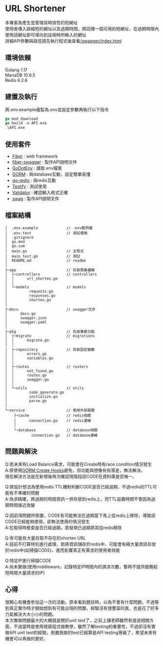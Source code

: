 # URL Shortener
本專案為產生並管理具時效性的短網址  
使用者傳入欲縮短的網址以及過期時間，將回傳一個可用的短網址，在過期時限內使用該網址即可導向到註冊時所輸入的網址  
詳細API參數與路徑請先執行程式後查看[/swagger/index.html](http://localhost/swagger/index.html)

## 環境依賴
Golang 1.17  
MariaDB 10.6.5  
Redis 6.2.6

## 建置及執行
將.env.example複製為.env並設定參數再執行以下指令  
```go
go mod download
go build -o API.exe
.\API.exe
```

## 使用套件
- [Fiber](https://github.com/gofiber/fiber) : web framework
- [fiber-swagger](https://github.com/arsmn/fiber-swagger) : 製作API說明文件
- [GoDotEnv](https://github.com/joho/godotenv) : 讀取.env檔案
- [GORM](https://gorm.io/index.html) : 與database互動，設定簡單易懂
- [go-redis](https://github.com/go-redis/redis) : 與redis互動
- [Testify](https://github.com/stretchr/testify) : 測試使用
- [Validator](https://github.com/go-playground/validator) : 確認輸入格式正確
- [swag](https://github.com/swaggo/swag) : 製作API說明文件

## 檔案結構
```
│  .env.example             // .env範例檔
│  .env.test                // 測試環境
│  .gitignore
│  go.mod
│  go.sum
│  main.go                  // 主程式
│  main_test.go             // 測試
│  README.md                // readme
│
├─app                       // 存放商業邏輯
│  ├─controllers            // controllers
│  │      url_shorten.go   
│  │
│  └─models                 // models
│          requests.go
│          responses.go
│          shorten.go
│
├─docs                      // swagger文件
│      docs.go
│      swagger.json
│      swagger.yaml
│
├─pkg                       // 存放專案功能
│  ├─migrate                // migrations
│  │      migrate.go
│  │
│  ├─repository             // 存放固定變數
│  │      errors.go
│  │      variables.go
│  │
│  ├─routes                 // routers
│  │      not_found.go
│  │      routes.go
│  │      swagger.go
│  │
│  └─utils                  // utils
│          code_generate.go
│          initialize.go
│          parse.go
│
└─service                   // 使用外部服務
    ├─cache                 // redis相關
    │      connection.go    // redis連線
    │
    └─database              // database相關
            connection.go   // database連線
```

## 問題與解決
Q:若未來有Load Balance需求，可能會在Create時有race condition情況發生  
A:原使用[GORM Create Hooks](https://gorm.io/docs/create.html#Create-Hooks)避免，但功能與想像有些落差，無法解決。  
現在解決方法是在新增後再次確認現階段該CODE在資料庫是否唯一。  
  
Q:原設計想法為使用redis TTL機制判斷CODE是否已經過期，不過redis的TTL可能有不準確的問題  
A:為求精確，將過期的時間資訊一併存放到redis上，而TTL設置時間不會因為過期時間接近改變  
  
Q:因前項問題所倒置，CODE有可能無法在過期當下馬上從redis上移除，導致該CODE已經能夠使用，卻無法使用的情況發生  
A:在取得時檢查是否已經過期，若發現已過期將其從redis移除  
  
Q:有可能有大量存取不存在的shorten URL  
A:目前不打算特別進行處理，若將資訊儲存於redis中，可能會有極大量資訊存放於redis中(如掃描CODE)，進而影響真正有需求的使用者效能  
  
Q:特定IP進行掃描CODE  
A:尚未實做(使用middleware，記錄特定IP時間內的請求次數，暫時不提供服務給短時間大量請求的IP)  

## 心得
很開心有機會參加這一次的活動，原本看到題目時，以為不會有什麼問題，不過等到真正實作時才開始想到有可能出現的問題，經驗沒有很豐富的我，也是花了好多力氣解決大大小小的問題。  
本次實做問題最大的大概就是關於unit test了，之前上課老師雖然有提過相關方面，不過當時是使用視窗程式做教學，雖然了解testing的重要性，不過卻沒有實做API unit test的經驗，倒置我做的test已經算是API testing等級了，希望未來有機會可以再做的更好。
